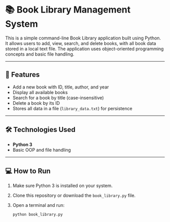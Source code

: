 # 📚 Book Library Management System

This is a simple command-line Book Library application built using Python. It allows users to add, view, search, and delete books, with all book data stored in a local text file. The application uses object-oriented programming concepts and basic file handling.

---

## 🚀 Features

- Add a new book with ID, title, author, and year
- Display all available books
- Search for a book by title (case-insensitive)
- Delete a book by its ID
- Stores all data in a file (`library_data.txt`) for persistence

---

## 🛠 Technologies Used

- **Python 3**
- Basic OOP and file handling

---

## 💻 How to Run

1. Make sure Python 3 is installed on your system.
2. Clone this repository or download the `book_library.py` file.
3. Open a terminal and run:

   ```bash
   python book_library.py

